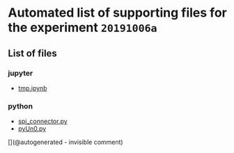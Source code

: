 # Automated list of supporting files for the __experiment `20191006a`__

## List of files

### jupyter

* [tmp.ipynb](/tmp.ipynb)


### python

* [spi_connector.py](/matty/20191006a/spi_connector.py)
* [pyUn0.py](/matty/20191006a/pyUn0.py)


[](@autogenerated - invisible comment)